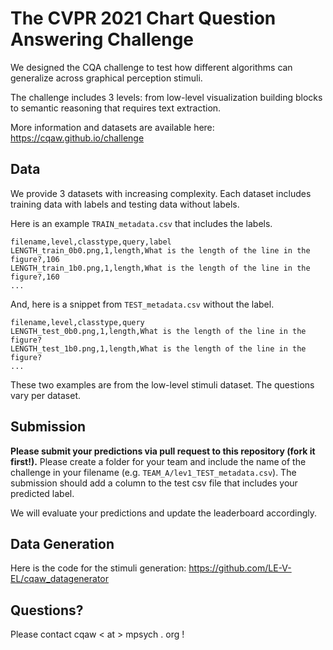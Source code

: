 # The CVPR 2021 Chart Question Answering Challenge

We designed the CQA challenge to test how different algorithms can generalize across graphical perception stimuli.

The challenge includes 3 levels: from low-level visualization building blocks to semantic reasoning that requires text extraction.

More information and datasets are available here: https://cqaw.github.io/challenge

## Data

We provide 3 datasets with increasing complexity. Each dataset includes training data with labels and testing data without labels.

Here is an example `TRAIN_metadata.csv` that includes the labels.
```
filename,level,classtype,query,label
LENGTH_train_0b0.png,1,length,What is the length of the line in the figure?,106
LENGTH_train_1b0.png,1,length,What is the length of the line in the figure?,160
...
```

And, here is a snippet from `TEST_metadata.csv` without the label.

```
filename,level,classtype,query
LENGTH_test_0b0.png,1,length,What is the length of the line in the figure?
LENGTH_test_1b0.png,1,length,What is the length of the line in the figure?
...
```

These two examples are from the low-level stimuli dataset. The questions vary per dataset.

## Submission

**Please submit your predictions via pull request to this repository (fork it first!).** Please create a folder for your team and include the name of the challenge in your filename (e.g. `TEAM_A/lev1_TEST_metadata.csv`). The submission should add a column to the test csv file that includes your predicted label.

We will evaluate your predictions and update the leaderboard accordingly.

## Data Generation
 
Here is the code for the stimuli generation: https://github.com/LE-V-EL/cqaw_datagenerator

## Questions?

Please contact cqaw < at > mpsych . org ! 
